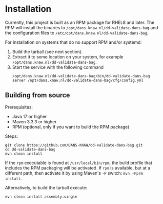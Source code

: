 Installation
============

Currently, this project is built as an RPM package for RHEL8 and later. The RPM will install the binaries to `/opt/dans.knaw.nl/dd-validate-dans-bag` and the
configuration files to `/etc/opt/dans.knaw.nl/dd-validate-dans-bag`.

For installation on systems that do no support RPM and/or systemd:

1. Build the tarball (see next section).
2. Extract it to some location on your system, for example `/opt/dans.knaw.nl/dd-validate-dans-bag`.
3. Start the service with the following command
   ```
   /opt/dans.knaw.nl/dd-validate-dans-bag/bin/dd-validate-dans-bag server /opt/dans.knaw.nl/dd-validate-dans-bag/cfg/config.yml 
   ```

Building from source
--------------------

Prerequisites:

* Java 17 or higher
* Maven 3.3.3 or higher
* RPM (optional, only if you want to build the RPM package)

Steps:

    git clone https://github.com/DANS-KNAW/dd-validate-dans-bag.git
    cd dd-validate-dans-bag 
    mvn clean install

If the `rpm` executable is found at `/usr/local/bin/rpm`, the build profile that includes the RPM
packaging will be activated. If `rpm` is available, but at a different path, then activate it by using
Maven's `-P` switch: `mvn -Pprm install`.

Alternatively, to build the tarball execute:

    mvn clean install assembly:single
